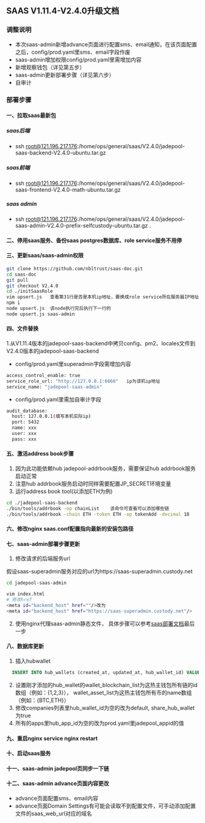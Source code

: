 ## SAAS V1.11.4-V2.4.0升级文档
### 调整说明
- 本次saas-admin新增advance页面进行配置sms、email通知，在该页面配置之后，config/prod.yaml里sms、email字段作废
- saas-admin增加权限config/prod.yaml里需增加内容
- 新增观察钱包（详见第五步）
- saas-admin更新部署步骤（详见第六步）
- 自审计
### 部署步骤
#### 一、拉取saas最新包
##### saas后端
- ssh root@121.196.217.176:/home/ops/general/saas/V2.4.0/jadepool-saas-backend-V2.4.0-ubuntu.tar.gz
##### saas前端
- ssh root@121.196.217.176:/home/ops/general/saas/V2.4.0/jadepool-saas-frontend-V2.4.0-math-ubuntu.tar.gz
##### saas admin
- ssh root@121.196.217.176:/home/ops/general/saas/V2.4.0/jadepool-saas-admin-V2.4.0-prefix-selfcustody-ubuntu.tar.gz .
#### 二、停用saas服务、备份saas postgres数据库、role service服务不用停
#### 三、更新saas/saas-admin权限
```bash
git clone https://github.com/nbltrust/saas-doc.git
cd saas-doc
git pull
git checkout V2.4.0
cd ./initSaasRole
vim upsert.js   查看第31行是否是本机ip地址，要换成role service所在服务器IP地址
npm i
node upsert.js  该node执行完后执行下一行的
node upsert.js saas-admin
```
#### 四、文件替换
1.从V1.11.4版本的jadepool-saas-backend中拷贝config、pm2、locales文件到V2.4.0版本的jadepool-saas-backend
- config/prod.yaml里superadmin字段需增加内容
```bash
access_control_enable: true
service_role_url: "http://127.0.0.1:6666"   ip为该机ip地址
service_name: "jadepool-saas-admin"
```
- config/prod.yaml里需加自审计字段
```bash
audit_database:
  host: 127.0.0.1(填写本机实际ip)
  port: 5432
  name: xxx
  user: xxx
  pass: xxx
```
#### 五、激活address book步骤
1. 因为此功能依赖hub jadepool-addrbook服务，需要保证hub addrbook服务启动正常
2. 注意hub addrbook服务启动时同样需要配置JP_SECRET环境变量
3. 运行address book tool(以添加ETH为例)
```bash
cd ./jadepool-saas-backend
./bin/tools/addrbook -op chainList    该命令可查看可以添加哪些链
./bin/tools/addrbook -chain ETH -token ETH -op tokenAdd -decimal 18      该命令添加具体的币
```
#### 六、修改nginx saas.conf配置指向最新的安装包路径
#### 七、saas-admin部署步骤更新

1. 修改请求的后端服务url

假设saas-superadmin服务对应的url为https://saas-superadmin.custody.net
```bash
cd jadepool-saas-admin

vim index.html
# 修改href
<meta id="backend_host" href=""/>改为
<meta id="backend_host" href="https://saas-superadmin.custody.net"/>
```

2. 使用nginx代理saas-admin静态文件， 具体步骤可以参考[saas部署文档](https://github.com/nbltrust/saas-doc/blob/master/Chinese/saas%E9%83%A8%E7%BD%B2%E6%96%87%E6%A1%A3.md)最后一步

#### 八、数据库更新
1. 插入hubwallet
```SQL
  INSERT INTO hub_wallets (created_at, updated_at, hub_wallet_id) VALUES ('2020-04-14 09:56:28.136873+00', '2020-04-14 09:56:28.136873+00', 'default')
```
2. 设置刚才添加的hub_wallet的wallet_blockchain_list为这热主钱包所有链的id数组（例如：{1,2,3}）， wallet_asset_list为这热主钱包所有币的name数组（例如：{BTC,ETH}）
3. 修改companies列表里hub_wallet_id为空的改为default, share_hub_wallet为true
4. 所有的apps里hub_app_id为空的改为prod.yaml里jadepool_appid的值

#### 九、重启nginx    service nginx restart

#### 十、启动saas服务

#### 十一、saas-admin jadepool页同步一下链

#### 十二、saas-admin advance页面内容更改
- advance页面配置sms、email内容
- advance页面Domain Settings有可能会读取不到配置文件，可手动添加配置文件的saas_web_url对应的域名










